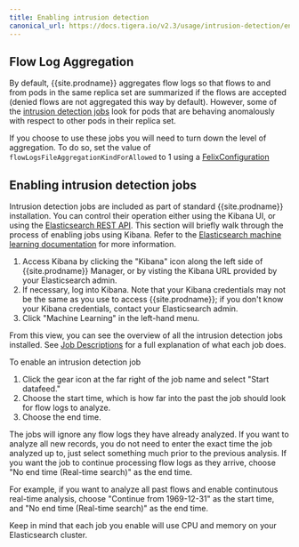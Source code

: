 ```yaml
---
title: Enabling intrusion detection
canonical_url: https://docs.tigera.io/v2.3/usage/intrusion-detection/enabling
---
```


## Flow Log Aggregation

By default, {{site.prodname}} aggregates flow logs so that flows to and from
pods in the same replica set are summarized if the flows are accepted (denied
flows are not aggregated this way by default).  However, some of the [intrusion
detection jobs][jobs] look for pods that are behaving anomalously with respect to
other pods in their replica set.

If you choose to use these jobs you will need to turn down the level of aggregation.  To do so,
set the value of `flowLogsFileAggregationKindForAllowed` to 1 using a [FelixConfiguration][felixconfig]

## Enabling intrusion detection jobs

Intrusion detection jobs are included as part of standard {{site.prodname}} installation. You can control
their operation either using the Kibana UI, or using the [Elasticsearch REST API].  This section will briefly 
walk through the process of enabling jobs using Kibana.  Refer to the 
[Elasticsearch machine learning documentation] for more information.

1. Access Kibana by clicking the "Kibana" icon along the left side of {{site.prodname}} Manager, or by visting
   the Kibana URL provided by your Elasticsearch admin.
1. If necessary, log into Kibana. Note that your Kibana credentials may not be the same as you use to access
   {{site.prodname}}; if you don't know your Kibana credentials, contact your Elasticsearch admin.
1. Click "Machine Learning" in the left-hand menu.

From this view, you can see the overview of all the intrusion detection jobs installed. See 
[Job Descriptions](job-descriptions) for a full explanation of what each job does.

To enable an intrusion detection job

1. Click the gear icon at the far right of the job name and select "Start datafeed."
1. Choose the start time, which is how far into the past the job should look for flow logs to analyze. 
1. Choose the end time.  

The jobs will ignore any flow logs they have already analyzed. If you want to analyze all new records, you
do not need to enter the exact time the job analyzed up to, just select something much prior to the previous 
analysis. If you want the job to continue processing flow logs as they arrive, choose "No end time (Real-time 
search)" as the end time.

For example, if you want to analyze all past flows and enable continutous real-time analysis, choose "Continue from 1969-12-31" as the start time, and "No end time (Real-time search)" as the end time.

Keep in mind that each job you enable will use CPU and memory on your Elasticsearch cluster.

[Elasticsearch REST API]: https://www.elastic.co/guide/en/elasticsearch/reference/6.4/ml-apis.html
[Elasticsearch machine learning documentation]: https://www.elastic.co/guide/en/elastic-stack-overview/6.4/xpack-ml.html
[felixconfig]: ../../reference/calicoctl/resources/felixconfig
[jobs]: ./job-descriptions
